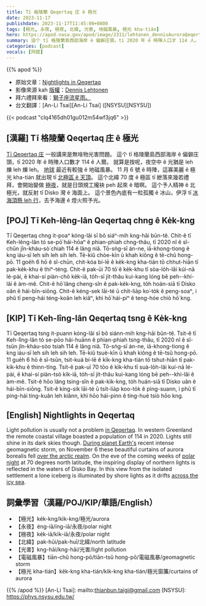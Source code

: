```yaml
---
title: Tī 格陵蘭 Qeqertaq 庄 ê 極光
date: 2023-11-17
publishdate: 2023-11-17T11:45:00+0800
tags: [極光, 永夜, 極夜, 北緯, 光害, 地磁風暴, 極光 kha-tián]
hero: https://apod.nasa.gov/apod/image/2311/lehtonen_dennisAuroraQeqertaq2_1200.jpg
summary: 這个 tī 格陵蘭島西部海岸 ê 偏僻庄頭，tī 2020 年 ê 時陣人口才 114 人。
categories: [podcast]
vocals: [阿錕]
---
```


{{% apod %}}

- 原始文章：[Nightlights in Qeqertaq](https://apod.nasa.gov/apod/ap231117.html)
- 影像來源 kah [版權][copyright]：[Dennis Lehtonen](https://denniina.com/)
- 拜六禮拜來看：[獅子座流星雨。](https://earthsky.org/astronomy-essentials/everything-you-need-to-know-leonid-meteor-shower/)
- 台文翻譯：[An-Li Tsai][An-Li Tsai] ([NSYSU][NSYSU])

{{< podcast "clq4165dh01gu012m54wf3jq6" >}}

## [漢羅] Tī 格陵蘭 Qeqertaq 庄 ê 極光
[Tī Qeqertaq 庄][in Qeqertaq] 一般講來是無啥物光害問題。
這个 tī 格陵蘭島西部海岸 ê 偏僻庄頭，tī 2020 年 ê 時陣人口數才 114 ê 人爾。
就算是按呢，夜空中 ê 光猶是 leh 爍 leh 爍 leh。
[地球][During planet Earth's] 最近有較強 ê 地磁風暴。
11 月 6 號 ê 時陣，這寡美麗 ê 極光 kha-tián 就出現 tī [北極區 ê 天頂][over the arctic realm]。
這个北緯 70 度 ê 極區 tī 紲落來幾若禮拜，會開始變做 [極夜][polar night]，就是日頭規工攏袂 peh 起來 ê 暗暝。
這个予人精神 ê 北極光，就反射 tī Disko 灣 ê 海面上。
這个景色內底有一粒孤獨 ê 冰山，伊浮 tī [冰海頂懸 leh 行][across the icy sea]，去予海邊 ê 燈火照予光。

## [POJ] Tī Keh-lêng-lân Qeqertaq chng ê Ke̍k-kng
Tī Qeqertaq chng it-poaⁿ kóng-lâi sī bô siáⁿ-mih kng-hāi būn-tê.
Chit-ê tī Keh-lêng-lân tó se-pō͘ hái-hōaⁿ ê phian-phiah chng-thâu, tī 2020 nî ê sî-chūn jîn-kháu-sò͘ chiah 114 ê lâng niâ.
Tō-sǹg-sī án-ne, iā-khong-tiong ê kng iáu-sī leh sih leh sih leh.
Tē-kiû chòe-kīn ū khah kiông ê tē-chû hong-pō.
11 goe̍h 6 hō ê sî-chūn, chit-kóa bí-lē ê ke̍k-kng kha-tián tō chhut-hiān tī pak-ke̍k-khu ê thiⁿ-téng.
Chit-ê pak-ūi 70 tō͘ ê ke̍k-khu tī sòa-lo̍h-lâi kúi-nā lé-pài, ē khai-sí piàn-chò ke̍k-iā, to̍h-sī ji̍t-thâu kui-kang lóng bē peh--khí-lâi ê àm-mê.
Chit-ê hō͘ lâng cheng-sîn ê pak-ke̍k-kng, to̍h hoán-siā tī Disko oân ê hái-bīn-siōng.
Chit-ê kéng-sek lāi-té ū chi̍t-lia̍p ko͘-to̍k ê peng-soaⁿ, i phû tī peng-hái téng-koân leh kiâⁿ, khì hō͘ hái-piⁿ ê teng-hóe chiò hō͘ kng.

## [KIP] Tī Keh-lîng-lân Qeqertaq tsng ê Ke̍k-kng
Tī Qeqertaq tsng it-puann kóng-lâi sī bô siánn-mih kng-hāi būn-tê.
Tsit-ê tī Keh-lîng-lân tó se-pōo hái-huānn ê phian-phiah tsng-thâu, tī 2020 nî ê sî-tsūn jîn-kháu-sòo tsiah 114 ê lâng niâ.
Tō-sǹg-sī án-ne, iā-khong-tiong ê kng iáu-sī leh sih leh sih leh.
Tē-kiû tsuè-kīn ū khah kiông ê tē-tsû hong-pō.
11 gue̍h 6 hō ê sî-tsūn, tsit-kuá bí-lē ê ki̍k-kng kha-tián tō tshut-hiān tī pak-ki̍k-khu ê thinn-tíng.
Tsit-ê pak-uī 70 tōo ê ki̍k-khu tī suà-lo̍h-lâi kuí-nā lé-pài, ē khai-sí piàn-tsò ki̍k-iā, to̍h-sī ji̍t-thâu kui-kang lóng bē peh--khí-lâi ê àm-mê.
Tsit-ê hōo lâng tsing-sîn ê pak-ki̍k-kng, to̍h huán-siā tī Disko uân ê hái-bīn-siōng.
Tsit-ê kíng-sik lāi-té ū tsi̍t-lia̍p koo-to̍k ê ping-suann, i phû tī ping-hái tíng-kuân leh kiânn, khì hōo hái-pinn ê ting-hué tsiò hōo kng.

## [English] Nightlights in Qeqertaq
Light pollution is usually not a problem [in Qeqertaq][in Qeqertaq].
In western Greenland the remote coastal village boasted a population of 114 in 2020.
Lights still shine in its dark skies though.
[During planet Earth's][During planet Earth's] recent intense geomagnetic storm, on November 6 these beautiful curtains of aurora borealis fell [over the arctic realm][over the arctic realm].
On the eve of the coming weeks of [polar night][polar night] at 70 degrees north latitude, the inspiring display of northern lights is reflected in the waters of Disko Bay.
In this view from the isolated settlement a lone iceberg is illuminated by shore lights as it drifts [across the icy sea][across the icy sea].

## 詞彙學習（漢羅/POJ/KIP/華語/English）
- 【極光】ke̍k-kng/ki̍k-kng/極光/aurora
- 【永夜】éng-iā/íng-iā/永夜/polar night
- 【極夜】ke̍k-iā/ki̍k-iā/永夜/polar night
- 【北緯】pak-hūi/pak-huī/北緯/north latitude
- 【光害】kng-hāi/kng-hāi/光害/light pollution
- 【電磁風暴】tiān-chû hong-pō/tiān-tsû hong-pō/電磁風暴/geomagnetic storm
- 【極光 kha-tián】ke̍k-kng kha-tián/ki̍k-kng kha-tián/極光窗簾/curtains of aurora

{{% /apod %}}
[An-Li Tsai]: mailto:thianbun.taigi@gmail.com
[NSYSU]: https://phys.nsysu.edu.tw/

[copyright]: https://apod.nasa.gov/apod/fap/lib/about_apod.html#srapply
[License]: https://creativecommons.org/licenses/by/2.0/

[in Qeqertaq]:https://denniina.com/gallery/23-24
[During planet Earth's]:https://www.nasa.gov/image-article/nasa-sounding-rocket-launches-into-alaskan-aurora/
[over the arctic realm]:https://www.instagram.com/p/CzVRGZlMyu_/
[polar night]:https://www.timeanddate.com/astronomy/polar-night.html
[across the icy sea]:https://earthobservatory.nasa.gov/images/150801/thinning-of-the-northeast-greenland-ice-stream

